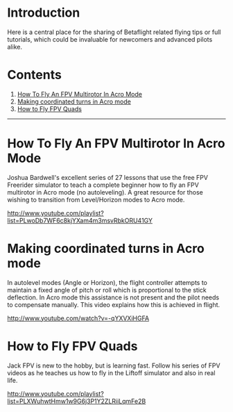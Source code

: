 # Introduction
Here is a central place for the sharing of Betaflight related flying tips or full tutorials, which could be invaluable for newcomers and advanced pilots alike.

# Contents
1. [How To Fly An FPV Multirotor In Acro Mode](#how-to-fly-an-fpv-multirotor-in-acro-mode-)
1. [Making coordinated turns in Acro mode](#making-coordinated-turns-in-acro-mode-)
1. [How to Fly FPV Quads](#how-to-fly-fpv-quads-)

***

# How To Fly An FPV Multirotor In Acro Mode

Joshua Bardwell's excellent series of 27 lessons that use the free FPV Freerider simulator to teach a complete beginner how to fly an FPV multirotor in Acro mode (no autoleveling). A great resource for those wishing to transition from Level/Horizon modes to Acro mode.

http://www.youtube.com/playlist?list=PLwoDb7WF6c8kjYXam4m3msvRbkORU41GY

# Making coordinated turns in Acro mode
In autolevel modes (Angle or Horizon), the flight controller attempts to maintain a fixed angle of pitch or roll which is proportional to the stick deflection. In Acro mode this assistance is not present and the pilot needs to compensate manually. This video explains how this is achieved in flight.

http://www.youtube.com/watch?v=-qYXVXiHGFA

# How to Fly FPV Quads
Jack FPV is new to the hobby, but is learning fast. Follow his series of FPV videos as he teaches us how to fly in the Liftoff simulator and also in real life.

http://www.youtube.com/playlist?list=PLXWuhwtHmw1w9G6j3P1Y2ZLRiiLqmFe2B
